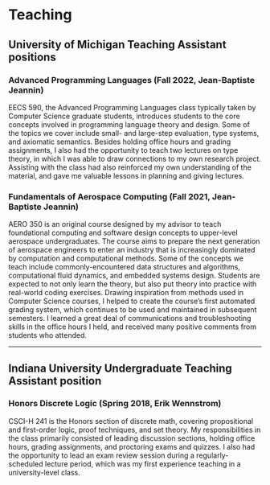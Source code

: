 # Teaching

## University of Michigan Teaching Assistant positions
### Advanced Programming Languages (Fall 2022, Jean-Baptiste Jeannin)

EECS 590, the Advanced Programming Languages class typically taken by Computer Science graduate students, introduces students to the core concepts involved in programming language theory and design. Some of the topics we cover include small- and large-step evaluation, type systems, and axiomatic semantics. Besides holding office hours and grading assignments, I also had the opportunity to teach two lectures on type theory, in which I was able to draw connections to my own research project. Assisting with the class had also reinforced my own understanding of the material, and gave me valuable lessons in planning and giving lectures. 

### Fundamentals of Aerospace Computing (Fall 2021, Jean-Baptiste Jeannin)

AERO 350 is an original course designed by my advisor to teach foundational computing and software design concepts to upper-level aerospace undergraduates. The course aims to prepare the next generation of aerospace engineers to enter an industry that is increasingly dominated by computation and computational methods. Some of the concepts we teach include commonly-encountered data structures and algorithms, computational fluid dynamics, and embedded systems design. Students are expected to not only learn the theory, but also put theory into practice with real-world coding exercises. Drawing inspiration from methods used in Computer Science courses, I helped to create the course’s first automated grading system, which continues to be used and maintained in subsequent semesters. I learned a great deal of communications and troubleshooting skills in the office hours I held, and received many positive comments from students who attended.

---

## Indiana University Undergraduate Teaching Assistant position
### Honors Discrete Logic (Spring 2018, Erik Wennstrom)
CSCI-H 241 is the Honors section of discrete math, covering propositional and first-order logic, proof techniques, and set theory. My responsibilities in the class primarily consisted of leading discussion sections, holding office hours, grading assignments, and proctoring exams and quizzes. I also had the opportunity to lead an exam review session during a regularly-scheduled lecture period, which was my first experience teaching in a university-level class. 

